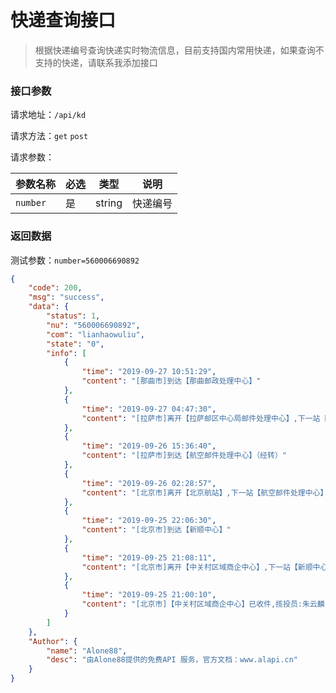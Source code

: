 # 快递查询接口

> 根据快递编号查询快递实时物流信息，目前支持国内常用快递，如果查询不支持的快递，请联系我添加接口



### 接口参数

请求地址：`/api/kd`

请求方法：`get`  `post`

请求参数：

| 参数名称 | 必选 | 类型   | 说明     |
| -------- | ---- | ------ | -------- |
| `number` | 是   | string | 快递编号 |

### 返回数据

测试参数：`number=560006690892`

```json
{
    "code": 200,
    "msg": "success",
    "data": {
        "status": 1,
        "nu": "560006690892",
        "com": "lianhaowuliu",
        "state": "0",
        "info": [
            {
                "time": "2019-09-27 10:51:29",
                "content": "[那曲市]到达【那曲邮政处理中心】"
            },
            {
                "time": "2019-09-27 04:47:30",
                "content": "[拉萨市]离开【拉萨邮区中心局邮件处理中心】,下一站【那曲邮政处理中心】（经转）"
            },
            {
                "time": "2019-09-26 15:36:40",
                "content": "[拉萨市]到达【航空邮件处理中心】（经转）"
            },
            {
                "time": "2019-09-26 02:28:57",
                "content": "[北京市]离开【北京航站】,下一站【航空邮件处理中心】"
            },
            {
                "time": "2019-09-25 22:06:30",
                "content": "[北京市]到达【新顺中心】"
            },
            {
                "time": "2019-09-25 21:08:11",
                "content": "[北京市]离开【中关村区域商企中心】,下一站【新顺中心】"
            },
            {
                "time": "2019-09-25 21:00:10",
                "content": "[北京市]【中关村区域商企中心】已收件,揽投员:朱云麟,电话:18519361874"
            }
        ]
    },
    "Author": {
        "name": "Alone88",
        "desc": "由Alone88提供的免费API 服务，官方文档：www.alapi.cn"
    }
}
```

